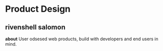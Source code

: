 # Product Design

## rivenshell salomon

**about**
User odsesed web products, build with developers and end users in mind.
